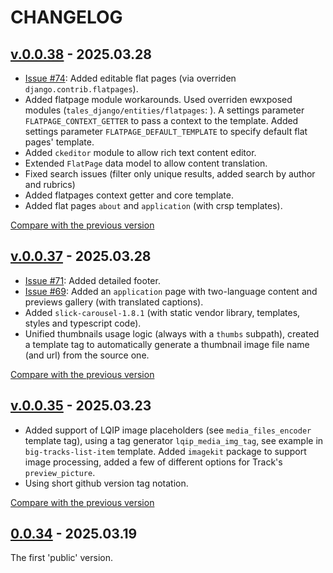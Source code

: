 <!--
 @since 2025.03.19
 @changed 2025.04.05, 02:26
-->

# CHANGELOG

## [v.0.0.38](https://github.com/lilliputten/march-tales/releases/tag/v.0.0.38) - 2025.03.28

- [Issue #74](https://github.com/lilliputten/march-tales/issues/71): Added editable flat pages (via overriden `django.contrib.flatpages`).
- Added flatpage module workarounds. Used overriden ewxposed modules (`tales_django/entities/flatpages`: ). A settings parameter `FLATPAGE_CONTEXT_GETTER` to pass a context to the template. Added settings parameter `FLATPAGE_DEFAULT_TEMPLATE` to specify default flat pages' template.
- Added `ckeditor` module to allow rich text content editor.
- Extended `FlatPage` data model to allow content translation.
- Fixed search issues (filter only unique results, added search by author and rubrics)
- Added flatpages context getter and core template.
- Added flat pages `about` and `application` (with crsp templates).

[Compare with the previous version](https://github.com/lilliputten/march-tales/compare/v.0.0.37...v.0.0.38)

## [v.0.0.37](https://github.com/lilliputten/march-tales/releases/tag/v.0.0.37) - 2025.03.28

- [Issue #71](https://github.com/lilliputten/march-tales/issues/71): Added detailed footer.
- [Issue #69](https://github.com/lilliputten/march-tales/issues/69): Added an `application` page with two-language content and previews gallery (with translated captions).
- Added `slick-carousel-1.8.1` (with static vendor library, templates, styles and typescript code).
- Unified thumbnails usage logic (always with a `thumbs` subpath), created a template tag to automatically generate a thumbnail image file name (and url) from the source one.

[Compare with the previous version](https://github.com/lilliputten/march-tales/compare/v.0.0.35...v.0.0.37)

## [v.0.0.35](https://github.com/lilliputten/march-tales/releases/tag/v.0.0.35) - 2025.03.23

- Added support of LQIP image placeholders (see `media_files_encoder` template tag), using a tag generator `lqip_media_img_tag`, see example in `big-tracks-list-item` template. Added `imagekit` package to support image processing, added a few of different options for Track's `preview_picture`.
- Using short github version tag notation.

[Compare with the previous version](https://github.com/lilliputten/march-tales/compare/march-tales-v.0.0.34...v.0.0.35)

## [0.0.34](https://github.com/lilliputten/march-tales/tree/march-tales-v.0.0.34) - 2025.03.19

The first 'public' version.

